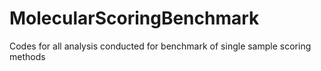 # MolecularScoringBenchmark
Codes for all analysis conducted for benchmark of single sample scoring methods 
